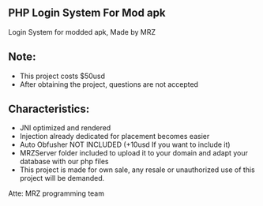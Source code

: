 ## PHP Login System For Mod apk
Login System for modded apk, Made by MRZ
 
## **Note**:
- This project costs $50usd
- After obtaining the project, questions are not accepted

## **Characteristics**:

- JNI optimized and rendered
- Injection already dedicated for placement becomes easier
- Auto Obfusher NOT INCLUDED (+10usd If you want to include it)
- MRZServer folder included to upload it to your domain and adapt your database with our php files
- This project is made for own sale, any resale or unauthorized use of this project will be demanded.

Atte: MRZ programming team

